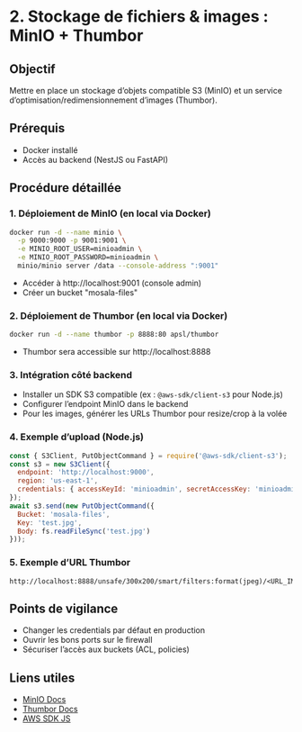 # 2. Stockage de fichiers & images : MinIO + Thumbor

## Objectif
Mettre en place un stockage d’objets compatible S3 (MinIO) et un service d’optimisation/redimensionnement d’images (Thumbor).

## Prérequis
- Docker installé
- Accès au backend (NestJS ou FastAPI)

## Procédure détaillée

### 1. Déploiement de MinIO (en local via Docker)
```bash
docker run -d --name minio \
  -p 9000:9000 -p 9001:9001 \
  -e MINIO_ROOT_USER=minioadmin \
  -e MINIO_ROOT_PASSWORD=minioadmin \
  minio/minio server /data --console-address ":9001"
```
- Accéder à http://localhost:9001 (console admin)
- Créer un bucket "mosala-files"

### 2. Déploiement de Thumbor (en local via Docker)
```bash
docker run -d --name thumbor -p 8888:80 apsl/thumbor
```
- Thumbor sera accessible sur http://localhost:8888

### 3. Intégration côté backend
- Installer un SDK S3 compatible (ex : `@aws-sdk/client-s3` pour Node.js)
- Configurer l’endpoint MinIO dans le backend
- Pour les images, générer les URLs Thumbor pour resize/crop à la volée

### 4. Exemple d’upload (Node.js)
```js
const { S3Client, PutObjectCommand } = require('@aws-sdk/client-s3');
const s3 = new S3Client({
  endpoint: 'http://localhost:9000',
  region: 'us-east-1',
  credentials: { accessKeyId: 'minioadmin', secretAccessKey: 'minioadmin' }
});
await s3.send(new PutObjectCommand({
  Bucket: 'mosala-files',
  Key: 'test.jpg',
  Body: fs.readFileSync('test.jpg')
}));
```

### 5. Exemple d’URL Thumbor
```
http://localhost:8888/unsafe/300x200/smart/filters:format(jpeg)/<URL_IMAGE_MINIO>
```

## Points de vigilance
- Changer les credentials par défaut en production
- Ouvrir les bons ports sur le firewall
- Sécuriser l’accès aux buckets (ACL, policies)

## Liens utiles
- [MinIO Docs](https://min.io/docs/minio/linux/index.html)
- [Thumbor Docs](https://thumbor.readthedocs.io/en/latest/)
- [AWS SDK JS](https://docs.aws.amazon.com/AWSJavaScriptSDK/v3/latest/clients/client-s3/) 